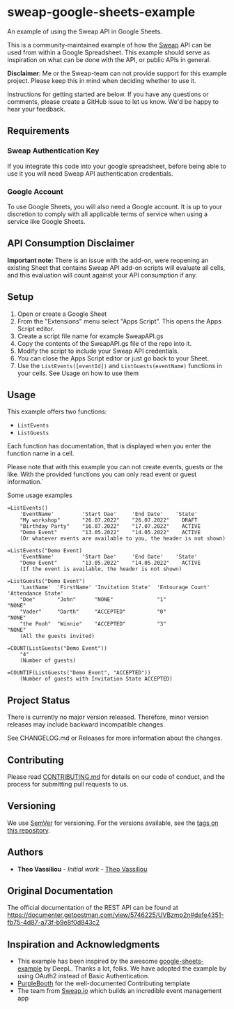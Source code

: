 # sweap-google-sheets-example

An example of using the Sweap API in Google Sheets.

This is a community-maintained example of how the [Sweap](https://sweap.io) API can be used from within a Google Spreadsheet. This example
should serve as inspiration on what can be done with the API, or public APIs in general.

**Disclaimer**: Me or the Sweap-team can not provide support for this example project. Please keep this in mind when deciding whether to use it.

Instructions for getting started are below. If you have any questions or comments, please create a GitHub issue to let us know. We'd be happy to hear your feedback.

## Requirements

### Sweap Authentication Key

If you integrate this code into your google spreadsheet, before being able to use it you will need Sweap API authentication credentials.

### Google Account

To use Google Sheets, you will also need a Google account. It is up to your discretion to comply with all applicable terms of service when using a service like Google Sheets.

## API Consumption Disclaimer

**Important note:** There is an issue with the add-on, were reopening an existing Sheet that contains Sweap API add-on scripts will evaluate all cells, and this evaluation will count against your API consumption if any.

## Setup

1. Open or create a Google Sheet
2. From the "Extensions" menu select "Apps Script". This opens the Apps Script editor.
3. Create a script file name for example SweapAPI.gs
4. Copy the contents of the SweapAPI.gs file of the repo into it.
5. Modify the script to include your Sweap API credentials.
6. You can close the Apps Script editor or just go back to your Sheet.
7. Use the `ListEvents([eventId])` and `ListGuests(eventName)` functions in your cells. See Usage on how to use them

## Usage

This example offers two functions:

- `ListEvents`
- `ListGuests`

Each function has documentation, that is displayed when you enter the function name in a cell.

Please note that with this example you can not create events, guests or the like. With the provided functions you can only read event or guest information.´

Some usage examples

```gscript
=ListEvents()
    'EventName'         'Start Dae'     'End Date'    'State'
    "My workshop"       "26.07.2022"    "26.07.2022"    DRAFT
    "Birthday Party"    "16.07.2022"    "17.07.2022"    ACTIVE
    "Demo Event"        "13.05.2022"    "14.05.2022"    ACTIVE
    (Or whatever events are available to you, the header is not shown)

=ListEvents("Demo Event)
    'EventName'         'Start Dae'     'End Date'    'State'
    "Demo Event"        "13.05.2022"    "14.05.2022"    ACTIVE
    (If the event is available, the header is not shown)

=ListGuests("Demo Event")
    'LastName'  'FirstName' 'Invitation State'  'Entourage Count'   'Attendance State' 
    "Doe"       "John"      "NONE"              "1"                 "NONE"
    "Vader"     "Darth"     "ACCEPTED"          "0"                 "NONE"
    "the Pooh"  "Winnie"    "ACCEPTED"          "3"                 "NONE"
    (All the guests invited)

=COUNT(ListGuests("Demo Event"))
    "4"
    (Number of guests)

=COUNTIF(ListGuests("Demo Event", "ACCEPTED"))
    (Number of guests with Invitation State ACCEPTED)
```

## Project Status

There is currently no major version released. Therefore, minor version releases may include backward incompatible changes.

See CHANGELOG.md or Releases for more information about the changes.

## Contributing

Please read [CONTRIBUTING.md](https://gist.github.com/PurpleBooth/b24679402957c63ec426) for details on our code of conduct, and the process for submitting pull requests to us.

## Versioning

We use [SemVer](http://semver.org/) for versioning. For the versions available, see the [tags on this repository](https://github.com/theovassiliou/sweap-google-sheets-example/tags).

## Authors

- **Theo Vassiliou** - *Initial work* - [Theo Vassiliou](https://github.com/theovassiliou)
  
## Original Documentation

The official documentation of the REST API can be found at <https://documenter.getpostman.com/view/5746225/UVBzmp2n#defe4351-fb75-4d87-a73f-b9e8f0d843c2>

## Inspiration and Acknowledgments

- This example has been inspired by the awesome [google-sheets-example](https://github.com/DeepLcom/google-sheets-example) by DeepL. Thanks a lot, folks. We have adopted the example by using OAuth2 instead of Basic Authentication.
- [PurpleBooth](https://gist.github.com/PurpleBooth) for the well-documented Contributing template
- The team from [Sweap.io](sweap-io) which builds an incredible event management app
